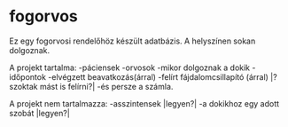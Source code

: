# fogorvos

Ez egy fogorvosi rendelőhöz készült adatbázis. A helyszínen sokan dolgoznak.

A projekt tartalma:
-páciensek
-orvosok
-mikor dolgoznak a dokik
-időpontok
-elvégzett beavatkozás(árral)
-felírt fájdalomcsillapító (árral)        |?szoktak mást is felírni?|
-és persze a számla.

A projekt nem tartalmazza:
-asszintensek                             |legyen?|
-a dokikhoz egy adott szobát              |legyen?|


